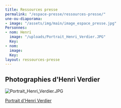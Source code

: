 ```yaml
---
title: Ressources presse
permalink: "/espace-presse/ressources-presse/"
une-ou-diaporama:
- image: "/assets/img/main/image_espace_presse.jpg"
Personnes:
- nom: Henri
  image: "/uploads/Portrait_Henri_Verdier.JPG"
  Key: 
- nom: 
  image: 
  Key: 
layout: ressources-presse
---
```


## Photographies d'Henri Verdier

![Portrait_Henri_Verdier.JPG](/uploads/Portrait_Henri_Verdier.JPG)

[Portrait d'Henri Verdier](/uploads/Portrait_Henri_Verdier.JPG)

## 